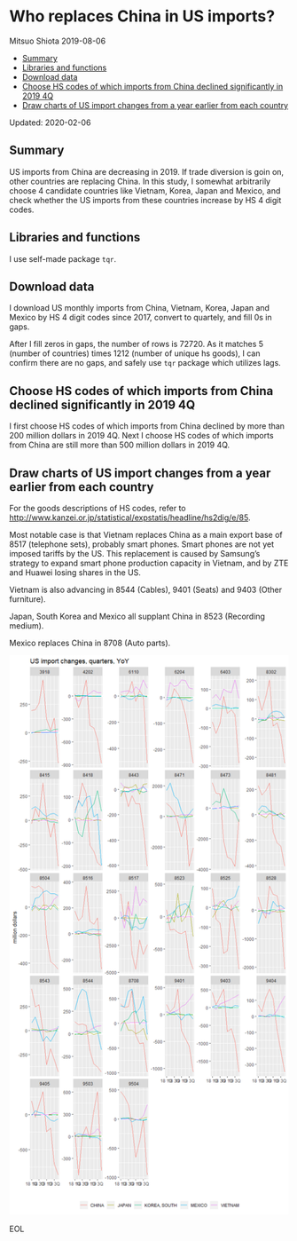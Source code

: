 Who replaces China in US imports?
================
Mitsuo Shiota
2019-08-06

  - [Summary](#summary)
  - [Libraries and functions](#libraries-and-functions)
  - [Download data](#download-data)
  - [Choose HS codes of which imports from China declined significantly
    in 2019
    4Q](#choose-hs-codes-of-which-imports-from-china-declined-significantly-in-2019-4q)
  - [Draw charts of US import changes from a year earlier from each
    country](#draw-charts-of-us-import-changes-from-a-year-earlier-from-each-country)

Updated: 2020-02-06

## Summary

US imports from China are decreasing in 2019. If trade diversion is goin
on, other countries are replacing China. In this study, I somewhat
arbitrarily choose 4 candidate countries like Vietnam, Korea, Japan and
Mexico, and check whether the US imports from these countries increase
by HS 4 digit codes.

## Libraries and functions

I use self-made package `tqr`.

## Download data

I download US monthly imports from China, Vietnam, Korea, Japan and
Mexico by HS 4 digit codes since 2017, convert to quartely, and fill 0s
in gaps.

After I fill zeros in gaps, the number of rows is 72720. As it matches 5
(number of countries) times 1212 (number of unique hs goods), I can
confirm there are no gaps, and safely use `tqr` package which utilizes
lags.

## Choose HS codes of which imports from China declined significantly in 2019 4Q

I first choose HS codes of which imports from China declined by more
than 200 million dollars in 2019 4Q. Next I choose HS codes of which
imports from China are still more than 500 million dollars in 2019 4Q.

## Draw charts of US import changes from a year earlier from each country

For the goods descriptions of HS codes, refer to
<http://www.kanzei.or.jp/statistical/expstatis/headline/hs2dig/e/85>.

Most notable case is that Vietnam replaces China as a main export base
of 8517 (telephone sets), probably smart phones. Smart phones are not
yet imposed tariffs by the US. This replacement is caused by Samsung’s
strategy to expand smart phone production capacity in Vietnam, and by
ZTE and Huawei losing shares in the US.

Vietnam is also advancing in 8544 (Cables), 9401 (Seats) and 9403 (Other
furniture).

Japan, South Korea and Mexico all supplant China in 8523 (Recording
medium).

Mexico replaces China in 8708 (Auto parts).

![](Trade-diversion_files/figure-gfm/draw_charts-1.png)<!-- -->

EOL
